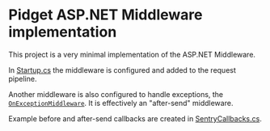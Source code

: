 # Pidget ASP.NET Middleware implementation

This project is a very minimal implementation of the ASP.NET Middleware.

In [Startup.cs](https://github.com/mausworks/pidget/blob/master/examples/Pidget.AspNetExample/Startup.cs)
the middleware is configured and added to the request pipeline.

Another middleware is also configured to handle exceptions, the [`OnExceptionMiddleware`](https://github.com/mausworks/pidget/blob/master/examples/Pidget.AspNetExample/OnExceptionMiddleware.cs).
It is effectively an "after-send" middleware.

Example before and after-send callbacks are created in [SentryCallbacks.cs](https://github.com/mausworks/pidget/blob/master/examples/Pidget.AspNetExample/SentryCallbacks.cs).
